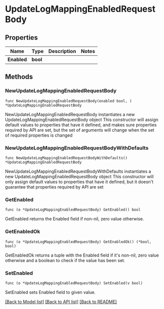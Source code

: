 # UpdateLogMappingEnabledRequestBody

## Properties

Name | Type | Description | Notes
------------ | ------------- | ------------- | -------------
**Enabled** | **bool** |  | 

## Methods

### NewUpdateLogMappingEnabledRequestBody

`func NewUpdateLogMappingEnabledRequestBody(enabled bool, ) *UpdateLogMappingEnabledRequestBody`

NewUpdateLogMappingEnabledRequestBody instantiates a new UpdateLogMappingEnabledRequestBody object
This constructor will assign default values to properties that have it defined,
and makes sure properties required by API are set, but the set of arguments
will change when the set of required properties is changed

### NewUpdateLogMappingEnabledRequestBodyWithDefaults

`func NewUpdateLogMappingEnabledRequestBodyWithDefaults() *UpdateLogMappingEnabledRequestBody`

NewUpdateLogMappingEnabledRequestBodyWithDefaults instantiates a new UpdateLogMappingEnabledRequestBody object
This constructor will only assign default values to properties that have it defined,
but it doesn't guarantee that properties required by API are set

### GetEnabled

`func (o *UpdateLogMappingEnabledRequestBody) GetEnabled() bool`

GetEnabled returns the Enabled field if non-nil, zero value otherwise.

### GetEnabledOk

`func (o *UpdateLogMappingEnabledRequestBody) GetEnabledOk() (*bool, bool)`

GetEnabledOk returns a tuple with the Enabled field if it's non-nil, zero value otherwise
and a boolean to check if the value has been set.

### SetEnabled

`func (o *UpdateLogMappingEnabledRequestBody) SetEnabled(v bool)`

SetEnabled sets Enabled field to given value.



[[Back to Model list]](../README.md#documentation-for-models) [[Back to API list]](../README.md#documentation-for-api-endpoints) [[Back to README]](../README.md)



